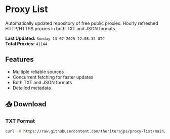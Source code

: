 # Proxy List

Automatically updated repository of free public proxies. Hourly refreshed HTTP/HTTPS proxies in both TXT and JSON formats.

**Last Updated:** `Sunday 13-07-2025 22:08:32 UTC`  
**Total Proxies:** `41144`

## Features
- Multiple reliable sources
- Concurrent fetching for faster updates
- Both TXT and JSON formats
- Detailed metadata

## 📥 Download

### TXT Format
```bash
curl -O https://raw.githubusercontent.com/theriturajps/proxy-list/main/proxies.txt